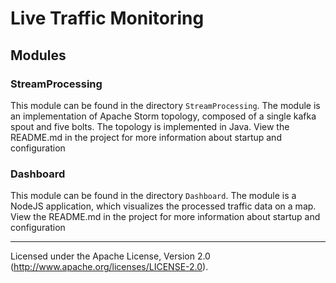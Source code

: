 # Live Traffic Monitoring

## Modules

### StreamProcessing

This module can be found in the directory `StreamProcessing`.
The module is an implementation of Apache Storm topology, composed of a single kafka spout and five bolts. The topology is implemented in Java.
View the README.md in the project for more information about startup and configuration

### Dashboard

This module can be found in the directory `Dashboard`.
The module is a NodeJS application, which visualizes the processed traffic data on a map.
View the README.md in the project for more information about startup and configuration


------------------------
Licensed under the Apache License, Version 2.0 (http://www.apache.org/licenses/LICENSE-2.0).
